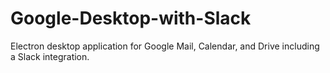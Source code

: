 # Google-Desktop-with-Slack
Electron desktop application for Google Mail, Calendar, and Drive including a Slack integration. 
